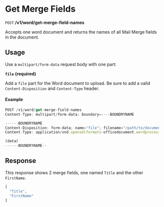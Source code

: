 # Get Merge Fields

`POST` **/v1/word/get-merge-field-names**

Accepts one word document and returns the names of all Mail Merge fields in the document.

## Usage

Use a `multipart/form-data` request body with one part:

**`file`** **(required)**

Add a `file` part for the Word document to upload. 
Be sure to add a valid `Content-Disposition` and `Content-Type` header.

#### Example

```js
POST /v1/word/get-merge-field-names
Content-Type: multipart/form-data; boundary=----BOUNDRYNAME

------BOUNDRYNAME
Content-Disposition: form-data; name="file"; filename="/path/to/document.docx"
Content-Type: application/vnd.openxmlformats-officedocument.wordprocessingml.document

(data)
------BOUNDRYNAME--
```

## Response

This response shows 2 merge fields, one named `Title` and the other `FirstName`.

```js
[
  "Title",
  "FirstName"
]
```